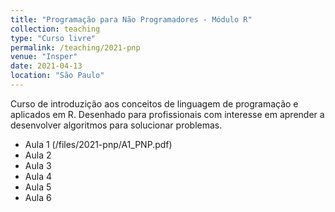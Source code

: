 ```yaml
---
title: "Programação para Não Programadores - Módulo R"
collection: teaching
type: "Curso livre"
permalink: /teaching/2021-pnp
venue: "Insper"
date: 2021-04-13
location: "São Paulo"
---
```


Curso de introduzição aos conceitos de linguagem de programação e aplicados em R.
Desenhado para profissionais com interesse em aprender a desenvolver algoritmos para solucionar problemas.

- Aula 1 (/files/2021-pnp/A1_PNP.pdf)
- Aula 2
- Aula 3
- Aula 4
- Aula 5
- Aula 6